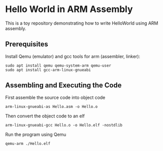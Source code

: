 # Hello World in ARM Assembly

This is a toy repository demonstrating how to write HelloWorld using ARM
assembly.

## Prerequisites
Install Qemu (emulator) and gcc tools for arm (assembler, linker):
```
sudo apt install qemu qemu-system-arm qemu-user
sudo apt install gcc-arm-linux-gnueabi
```

## Assembling and Executing the Code
First assemble the source code into object code
```
arm-linux-gnueabi-as Hello.asm -o Hello.o
```

Then convert the object code to an elf
```
arm-linux-gnueabi-gcc Hello.o -o Hello.elf -nostdlib
```

Run the program using Qemu
```
qemu-arm ./Hello.elf
```
